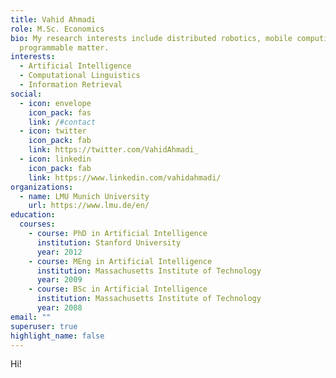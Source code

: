 ```yaml
---
title: Vahid Ahmadi
role: M.Sc. Economics
bio: My research interests include distributed robotics, mobile computing and
  programmable matter.
interests:
  - Artificial Intelligence
  - Computational Linguistics
  - Information Retrieval
social:
  - icon: envelope
    icon_pack: fas
    link: /#contact
  - icon: twitter
    icon_pack: fab
    link: https://twitter.com/VahidAhmadi_
  - icon: linkedin
    icon_pack: fab
    link: https://www.linkedin.com/vahidahmadi/
organizations:
  - name: LMU Munich University
    url: https://www.lmu.de/en/
education:
  courses:
    - course: PhD in Artificial Intelligence
      institution: Stanford University
      year: 2012
    - course: MEng in Artificial Intelligence
      institution: Massachusetts Institute of Technology
      year: 2009
    - course: BSc in Artificial Intelligence
      institution: Massachusetts Institute of Technology
      year: 2008
email: ""
superuser: true
highlight_name: false
---
```

Hi!